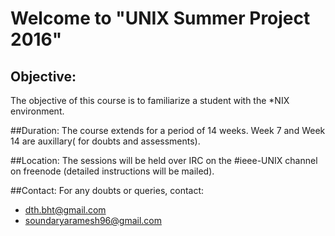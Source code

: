 # Welcome to "UNIX Summer Project 2016"

## Objective:
The objective of this course is to familiarize a student with the *NIX environment. 

##Duration:
The course extends for a period of 14 weeks. Week 7 and Week 14 are auxillary( for doubts and assessments).

##Location:
The sessions will be held over IRC on the #ieee-UNIX channel on freenode (detailed instructions will be mailed).

##Contact:
For any doubts or queries, contact:
* dth.bht@gmail.com
* soundaryaramesh96@gmail.com
